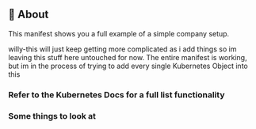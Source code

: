 ## 🧐 About <a name = "about"></a>
This manifest shows you a full example of a simple company setup. 

willy-this will just keep getting more complicated as i add things so im leaving this stuff here untouched for now. The entire manifest is working, but im in the process of trying to add every single Kubernetes Object into this

### Refer to the Kubernetes Docs for a full list functionality

### Some things to look at


